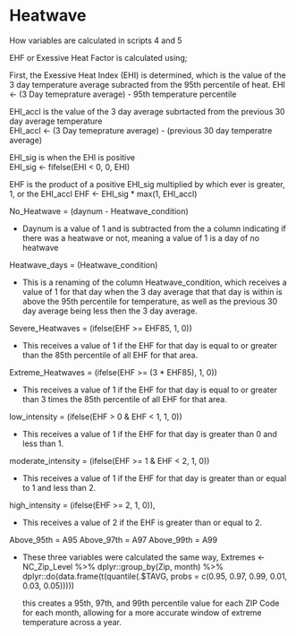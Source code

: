 # Heatwave


How variables are calculated in scripts 4 and 5

EHF or Exessive Heat Factor is calculated using; 
  
  First, the Exessive Heat Index (EHI) is determined, which is the value of the 3 day temperature average subracted from the 95th percentile of heat.
       EHI <- (3 Day temeprature average) - 95th temperature percentile
       
  EHI_accl is the value of the 3 day average subrtacted from the previous 30 day average temperature     
       EHI_accl <- (3 Day temeprature average) - (previous 30 day temperatre average)
       
  EHI_sig is when the EHI is positive     
       EHI_sig <- fifelse(EHI < 0, 0, EHI)

  EHF is the product of a positive EHI_sig multiplied by which ever is greater, 1, or the EHI_accl 
       EHF <- EHI_sig * max(1, EHI_accl)

No_Heatwave = (daynum - Heatwave_condition)
- Daynum is a value of 1 and is subtracted from the a column indicating if there was a heatwave or not, meaning a value of 1 is a day of no heatwave 

Heatwave_days = (Heatwave_condition)
- This is a renaming of the column Heatwave_condition, which receives a value of 1 for that day when the 3 day average that that day is within is above the 95th percentile for temperature, as well as the previous 30 day average being less then the 3 day average.

Severe_Heatwaves = (ifelse(EHF >= EHF85, 1, 0))
- This receives a value of 1 if the EHF for that day is equal to or greater than the 85th percentile of all EHF for that area.
       
Extreme_Heatwaves = (ifelse(EHF >= (3 * EHF85), 1, 0))
- This receives a value of 1 if the EHF for that day is equal to or greater than 3 times the 85th percentile of all EHF for that area.

low_intensity = (ifelse(EHF > 0 & EHF < 1, 1, 0))
- This receives a value of 1 if the EHF for that day is greater than 0 and less than 1.

moderate_intensity = (ifelse(EHF >= 1 & EHF < 2, 1, 0)) 
- This receives a value of 1 if the EHF for that day is greater than or equal to 1 and less than 2.


high_intensity = (ifelse(EHF >= 2, 1, 0)),
- This receives a value of 2 if the EHF is greater than or equal to 2.

Above_95th = A95
Above_97th = A97
Above_99th = A99
- These three variables were calculated the same way, 
Extremes <- NC_Zip_Level %>% 
            dplyr::group_by(Zip, month) %>% 
            dplyr::do(data.frame(t(quantile(.$TAVG, probs = c(0.95, 0.97, 0.99, 0.01, 0.03, 0.05)))))
                 
  this creates a 95th, 97th, and 99th percentile value for each ZIP Code for each month, allowing for a more accurate window of extreme temperature across a year.


